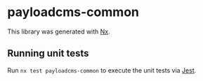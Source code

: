 # payloadcms-common

This library was generated with [Nx](https://nx.dev).

## Running unit tests

Run `nx test payloadcms-common` to execute the unit tests via [Jest](https://jestjs.io).
